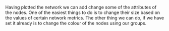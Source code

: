 Having plotted the network we can add change some of the attributes of the nodes. One of the easiest things to do is to change their size based on the values of certain network metrics. The other thing we can do, if we have set it already is to change the colour of the nodes using our groups. 

